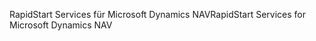 <span data-ttu-id="bd267-101">RapidStart Services für Microsoft Dynamics NAV</span><span class="sxs-lookup"><span data-stu-id="bd267-101">RapidStart Services for Microsoft Dynamics NAV</span></span>